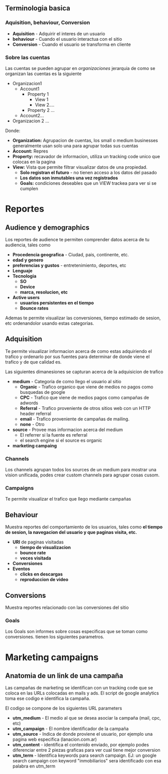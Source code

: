 
## Terminologia basica 

### Aquisition, behaviour, Conversion

* **Aquisition** - Adquirir el interes de un usuario
* **behaviour** - Cuando el usuario interactua con el sitio
* **Conversion** - Cuando el usuario se transforma en cliente

### Sobre las cuentas

Las cuentas se pueden agrupar en _organizaciones_  jerarquia de como se organizan las cuentas es la siguiente

* Organizacion1
	* Account1
		* Property 1
			* View 1
			* View 2.... 
		* Property 2 ... 
	* Account2... 
* Organizacion 2 ...

Donde:

* **Organization:** Agrupacion de cuentas, los small o medium businesses generalmente usan solo una para agrupar todas sus cuentas
* **Account:** Repres
* **Property:**  recavador de informacion, utiliza un tracking code unico que colocas en la pagina 
* **View:** Vista que permite filtrar visualizar datos de una propiedad. 		 	 
	*  **Solo registran el futuro** - no tienen acceso a los datos del pasado
	* **Los datos son inmutables una vez registrados**
	* **Goals:** condiciones deseables que un VIEW trackea para ver si se cumplen 

# Reportes

## Audience y demographics

Los reportes de audience te permiten comprender datos acerca de tu audiencia, tales como

* **Procedencia geografica** - Ciudad, pais, continente, etc.
* **edad y genero**
* **preferencias y gustos** - entretenimiento, deportes, etc
* **Lenguaje**
* **Tecnologia**
	* **SO**
	* **Device**
	* **marca, resolucion, etc**
* **Active users**
	* **usuarios persistentes en el tiempo**
	* **Bounce rates**   

Ademas te permite visualizar las conversiones, tiempo estimado de sesion, etc ordenandolor usando estas categorias.

## Adquisition

Te permite visualizar informacion acerca de como estas adquiriendo el trafico y ordenarlo por sus fuentes para determinar de donde viene el trafico y de que calidad es. 

Las siguientes dimanesiones se capturan acerca de la adquisicion de trafico

* **medium** - Categoria de como llego el usuario al sitio
	* **Organic** - Trafico organico que viene de medios no pagos como busquedas de google
	* **CPC** - Trafico que viene de medios pagos como campañas de adwords
	* **Referral** - Trafico proveniente de otros sitios web con un HTTP header referral
	* **email** - Trafico proveniente de campañas de mailing.
	* **none** - Otro
* **source** - Provee mas informacion acerca del medium
	* El referrer si la fuente es referral
	* el search engine si el source es organic
* **marketing campaing**

### Channels

Los channels agrupan todos los sources de un medium para mostrar una vision unificada, podes crear custom channels para agrupar cosas cusom.

### Campaigns

Te permite visualizar el  trafico que llego mediante campañas

## Behaviour

Muestra reportes del comportamiento de los usuarios, tales como  **el tiempo de sesion, la navegacion del usuario y que paginas visita, etc.**

* **URI** de paginas visitadas
	* **tiempo de visualizacion**
	* **bounce rate** 
	* **veces visitada**
* **Conversiones**
* **Eventos**
	* **clicks en descargas**
	* **reproduccion de video** 


## Conversions

Muestra reportes relacionado con las conversiones del sitio

### Goals
Los Goals son informes sobre cosas especificas que se toman como conversiones. tienen los siguientes parametros.



# Marketing campaigns

## Anatomia de un link de una campaña

Las campañas de marketing se identifican con un tracking code que se coloca en las URLs colocadas en mails y ads.
El script de google analytics toma ese codigo e identifica la campaña.

El codigo se compone de los siguientes URL parameters
* **utm_medium** - El medio al que se desea asociar la campaña (mail, cpc, etc)
* **utm_campaign** - El nombre identificador de la campaña
* **utm_source** - Indica de donde proviene el usuario, por ejemplo una pagina web especifica (lanacion.com.ar)
* **utm_content** - identifica el contenido enviado, por ejemplo podes diferenciar entre 2 piezas graficas para ver cual tiene mejor conversion
* **utm_term** - Identifica keywords para search campaign. EJ: un google search campaign con keyword "inmobiliarios" sera identificado con esa palabra en utm_term
<!--stackedit_data:
eyJoaXN0b3J5IjpbMTkyNTc2NTk4NCwtOTI1OTYzMjIsMTc2NT
AwMDU3Miw3OTg0OTMwMTEsLTI5NjYwODI2MywtNDc3MjUwNTE2
LC0xMjI5MDQyODQwLDEwNTE2MTE3MzcsLTE0MjE3MDE3NDFdfQ
==
-->